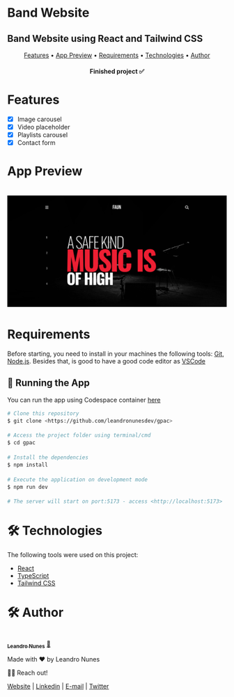 # Band Website

## Band Website using React and Tailwind CSS

<p align="center">
 <a href="#features">Features</a> •
 <a href="#demo">App Preview</a> •
 <a href="#requirements">Requirements</a> •
 <a href="#technologies">Technologies</a> • 
 <a href="#author">Author</a>
</p>

<h4 align="center"> 
	Finished project ✅
</h4>

<h1 id="features">Features</h1>

- [x] Image carousel
- [x] Video placeholder
- [x] Playlists carousel
- [x] Contact form

<h1 id="demo">App Preview</h1>

<h1 align="center">
  <img alt="Band Website" title="#BandWebsite" src="./src/assets/images/band-website-demo.png" />
</h1>

<h1 id="requirements">Requirements</h1>

Before starting, you need to install in your machines the following tools:
[Git](https://git-scm.com), [Node.js](https://nodejs.org/en/).
Besides that, is good to have a good code editor as [VSCode](https://code.visualstudio.com/)

## 🎲 Running the App

You can run the app using Codespace container [here](https://leandronunesdev-silver-space-potato-q45qpxvp7qvc9r77.github.dev/)

```bash
# Clone this repository
$ git clone <https://github.com/leandronunesdev/gpac>

# Access the project folder using terminal/cmd
$ cd gpac

# Install the dependencies
$ npm install

# Execute the application on development mode
$ npm run dev

# The server will start on port:5173 - access <http://localhost:5173>

```

<h1 id="technologies">🛠 Technologies</h1>

The following tools were used on this project:

- [React](https://react.dev/)
- [TypeScript](https://www.typescriptlang.org/)
- [Tailwind CSS](https://tailwindcss.com/)

<h1 id="author">🛠 Author</h1>

<a href="https://github.com/leandronunesdev">
 <img style="border-radius: 50%;" src="https://avatars.githubusercontent.com/u/60386045?s=460&u=b81d71f87ddbf5a2da61abf86227ede788de7d32&v=4" width="100px;" alt=""/>
 <br />
 <sub><b>Leandro Nunes</b></sub></a> <a href="https://github.com/leandronunesdev" title="Leandro">🚀</a>

Made with ❤️ by Leandro Nunes

👋🏽 Reach out!

<a href="https://leandronunes.dev/" target="_blank" rel="noreferrer">Website<a> |
<a href="https://www.linkedin.com/in/leandronunesdev/" target="_blank" rel="noreferrer">Linkedin<a> |
<a href="mailto:nunes.pessoal@gmail.com">E-mail<a> |
<a href="https://twitter.com/leandro_nunes" target="_blank" rel="noreferrer">Twitter<a>
